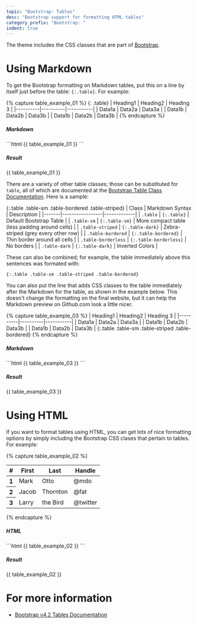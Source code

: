 ```yaml
---
topic: "Bootstrap: Tables"
desc: "Bootstrap support for formatting HTML tables"
category_prefix: "Bootstrap: "
indent: true
---
```


The theme includes the CSS classes that are part of [Bootstrap]({{site.bootstrap_main_url}}).

# Using Markdown

To get the Bootstrap formatting on Markdown tables, put this on a line by itself just before the table: `{:.table}`.  For example:

{% capture table_example_01 %}
{: .table}
| Heading1 | Heading2 | Heading 3 |
|----------|----------|-----------|
| Data1a   | Data2a   | Data3a    |
| Data1b   | Data2b   | Data3b    |
| Data1b   | Data2b   | Data3b    |
{% endcapture %}

<div class="row">
<div class="col-sm-6">
<div class="card">
<div class="card-body">
<h5 class="card-title">Markdown</h5>
<div class="card-text" markdown="1">
```html
{{ table_example_01 }}
```
</div><!-- card-text -->
</div><!-- card-body -->
</div><!-- card -->
</div><!-- col-sm-6 -->
<div class="col-sm-6">
<div class="card">
<div class="card-body">
<h5 class="card-title">Result</h5>
<div class="card-text" markdown="1">
{{ table_example_01 }}
</div><!-- card-text -->
</div><!-- card-body -->
</div><!-- card -->
</div><!-- col-sm-6 -->          
</div><!-- row -->

There are a variety of other table classes; those can be substituted for `table`, all of which are documented 
at the [Bootstrap Table Class Documentation](https://getbootstrap.com/docs/4.2/content/tables/).  Here is a sample:

{:.table .table-sm .table-bordered .table-striped}
| Class | Markdown Syntax | Description |
|-------|-----------------|-------------|
| `.table` |  `{:.table}`    | Default Bootstrap Table |
| `.table-sm` | `{:.table-sm}` | More compact table (less padding around cells) |
| `.table-striped` | `{:.table-dark}` | Zebra-striped (grey every other row) |
| `.table-bordered` | `{:.table-bordered}` | Thin border around all cells |
| `.table-borderless` | `{:.table-borderless}` | No borders |
| `.table-dark` |  `{:.table-dark}`    | Inverted Colors |

These can also be combined; for example, the table immediately above this sentences was formated with:

```
{:.table .table-sm .table-striped .table-bordered}
```
You can also put the line that adds CSS classes to the table immediately after the Markdown for the table, as shown in the example below.  This doesn't change the formatting on the final website, but it can help the Markdown preview on Github.com look a little nicer.

{% capture table_example_03 %}
| Heading1 | Heading2 | Heading 3 |
|----------|----------|-----------|
| Data1a   | Data2a   | Data3a    |
| Data1b   | Data2b   | Data3b    |
| Data1b   | Data2b   | Data3b    |
{:.table .table-sm .table-striped .table-bordered}
{% endcapture %}

<div class="row">
<div class="col-sm-6">
<div class="card">
<div class="card-body">
<h5 class="card-title">Markdown</h5>
<div class="card-text" markdown="1">
```html
{{ table_example_03 }}
```
</div><!-- card-text -->
</div><!-- card-body -->
</div><!-- card -->
</div><!-- col-sm-6 -->
<div class="col-sm-6">
<div class="card">
<div class="card-body">
<h5 class="card-title">Result</h5>
<div class="card-text" markdown="1">
{{ table_example_03 }}
</div><!-- card-text -->
</div><!-- card-body -->
</div><!-- card -->
</div><!-- col-sm-6 -->          
</div><!-- row -->



# Using HTML

If you want to format tables using HTML, you can get lots of nice formatting options by simply including the
Bootstrap CSS clases that pertain to tables.  For example:

{% capture table_example_02 %}
<table class="table">
  <thead>
    <tr>
      <th scope="col">#</th>
      <th scope="col">First</th>
      <th scope="col">Last</th>
      <th scope="col">Handle</th>
    </tr>
  </thead>
  <tbody>
    <tr>
      <th scope="row">1</th>
      <td>Mark</td>
      <td>Otto</td>
      <td>@mdo</td>
    </tr>
    <tr>
      <th scope="row">2</th>
      <td>Jacob</td>
      <td>Thornton</td>
      <td>@fat</td>
    </tr>
    <tr>
      <th scope="row">3</th>
      <td>Larry</td>
      <td>the Bird</td>
      <td>@twitter</td>
    </tr>
  </tbody>
</table>
{% endcapture %}

<div class="row">
<div class="col-sm-6">
<div class="card">
<div class="card-body">
<h5 class="card-title">HTML</h5>
<div class="card-text" markdown="1">
```html
{{ table_example_02 }}
```
</div><!-- card-text -->
</div><!-- card-body -->
</div><!-- card -->
</div><!-- col-sm-6 -->
<div class="col-sm-6">
<div class="card">
<div class="card-body">
<h5 class="card-title">Result</h5>
<div class="card-text">
{{ table_example_02 }}
</div><!-- card-text -->
</div><!-- card-body -->
</div><!-- card -->
</div><!-- col-sm-6 -->          
</div><!-- row -->

# For more information
* [Bootstrap v4.2 Tables Documentation](https://getbootstrap.com/docs/4.2/content/tables/)
